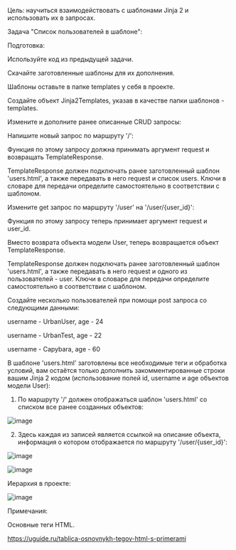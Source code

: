 Цель: научиться взаимодействовать с шаблонами Jinja 2 и использовать их в запросах.

Задача "Список пользователей в шаблоне":

Подготовка:

Используйте код из предыдущей задачи.

Скачайте заготовленные шаблоны для их дополнения.

Шаблоны оставьте в папке templates у себя в проекте.

Создайте объект Jinja2Templates, указав в качестве папки шаблонов - templates.

Измените и дополните ранее описанные CRUD запросы:

Напишите новый запрос по маршруту '/':

Функция по этому запросу должна принимать аргумент request и возвращать TemplateResponse.

TemplateResponse должен подключать ранее заготовленный шаблон 'users.html', а также передавать в него request и список users. Ключи в словаре для передачи определите самостоятельно в соответствии с шаблоном.

Измените get запрос по маршруту '/user' на '/user/{user_id}':

Функция по этому запросу теперь принимает аргумент request и user_id.

Вместо возврата объекта модели User, теперь возвращается объект TemplateResponse.

TemplateResponse должен подключать ранее заготовленный шаблон 'users.html', а также передавать в него request и одного из пользователей - user. Ключи в словаре для передачи определите самостоятельно в соответствии с шаблоном.

Создайте несколько пользователей при помощи post запроса со следующими данными:

username - UrbanUser, age - 24

username - UrbanTest, age - 22

username - Capybara, age - 60

В шаблоне 'users.html' заготовлены все необходимые теги и обработка условий, вам остаётся только дополнить закомментированные строки вашим Jinja 2 кодом (использование полей id, username и age объектов модели User):

1. По маршруту '/' должен отображаться шаблон 'users.html' со списком все ранее созданных объектов:

![image](https://github.com/user-attachments/assets/2339f2ce-284e-4691-833c-e506bdc5c1a2)

2. Здесь каждая из записей является ссылкой на описание объекта, информация о котором отображается по маршруту '/user/{user_id}':

![image](https://github.com/user-attachments/assets/66104938-3706-4e68-8dae-15a5a87823e0)

![image](https://github.com/user-attachments/assets/3f85cb36-ef4a-411c-973e-4391132fc37d)

Иерархия в проекте:

![image](https://github.com/user-attachments/assets/359820f5-a6b8-498e-9b1d-e4136fffb036)

Примечания:

Основные теги HTML.

https://uguide.ru/tablica-osnovnykh-tegov-html-s-primerami





